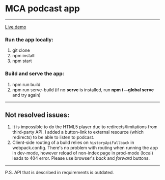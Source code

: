 # MCA podcast app

---

[Live demo](https://sam-asatryan.github.io/MCA-test)

### Run the app locally:
1. git clone 
2. npm install
3. npm start

### Build and serve the app:
1. npm run build
2. npm run serve-build (if no **serve** is installed, run **npm i --global serve** and try again)

---

## Not resolved issues:
1. It is impossible to do the HTML5 player due to redirects/limitations from third-party API. I added a button-link to external resource (which redirects) to be able to listen to podcast.
2. Client-side routing of a build relies on `historyApiFallback` in webpack.config. There's no problem with routing when running the app in dev-mode, however reload of non-index page in prod-mode (local) leads to 404 error. Please use browser's _back_ and _forward_ buttons.

---

P.S. API that is described in requirements is outdated.
